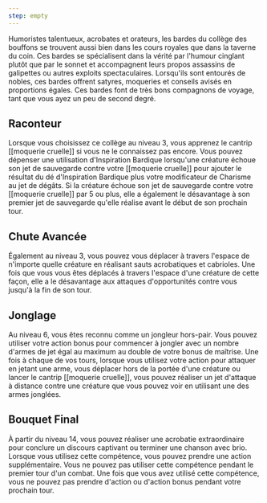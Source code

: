 ```yaml
---
step: empty
---
```

Humoristes talentueux, acrobates et orateurs, les bardes du collège des bouffons se trouvent aussi bien dans les cours royales que dans la taverne du coin. Ces bardes se spécialisent dans la vérité par l'humour cinglant plutôt que par le sonnet et accompagnent leurs propos assassins de galipettes ou autres exploits spectaculaires. Lorsqu'ils sont entourés de nobles, ces bardes offrent satyres, moqueries et conseils avisés en proportions égales. Ces bardes font de très bons compagnons de voyage, tant que vous ayez un peu de second degré.

## Raconteur

Lorsque vous choisissez ce collège au niveau 3, vous apprenez le cantrip [[moquerie cruelle]] si vous ne le connaissez pas encore. Vous pouvez dépenser une utilisation d'Inspiration Bardique lorsqu'une créature échoue son jet de sauvegarde contre votre [[moquerie cruelle]] pour ajouter le résultat du dé d'Inspiration Bardique plus votre modificateur de Charisme au jet de dégâts. Si la créature échoue son jet de sauvegarde contre votre [[moquerie cruelle]] par 5 ou plus, elle a également le désavantage à son premier jet de sauvegarde qu'elle réalise avant le début de son prochain tour.

## Chute Avancée

Également au niveau 3, vous pouvez vous déplacer à travers l'espace de n'importe quelle créature en réalisant sauts acrobatiques et cabrioles. Une fois que vous vous êtes déplacés à travers l'espace d'une créature de cette façon, elle a le désavantage aux attaques d'opportunités contre vous jusqu'à la fin de son tour.

## Jonglage

Au niveau 6, vous êtes reconnu comme un jongleur hors-pair. Vous pouvez utiliser votre action bonus pour commencer à jongler avec un nombre d'armes de jet égal au maximum au double de votre bonus de maîtrise. Une fois à chaque de vos tours, lorsque vous utilisez votre action pour attaquer en jetant une arme, vous déplacer hors de la portée d'une créature ou lancer le cantrip [[moquerie cruelle]], vous pouvez réaliser un jet d'attaque à distance contre une créature que vous pouvez voir en utilisant une des armes jonglées.

## Bouquet Final

À partir du niveau 14, vous pouvez réaliser une acrobatie extraordinaire pour conclure un discours captivant ou terminer une chanson avec brio. Lorsque vous utilisez cette compétence, vous pouvez prendre une action supplémentaire. Vous ne pouvez pas utiliser cette compétence pendant le premier tour d'un combat. Une fois que vous avez utilisé cette compétence, vous ne pouvez pas prendre d'action ou d'action bonus pendant votre prochain tour.
